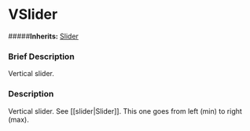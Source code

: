 #  VSlider  
#####**Inherits:** [Slider](class_slider)

###  Brief Description  
Vertical slider.

###  Description  
Vertical slider. See [[slider|Slider]]. This one goes from left (min) to right (max).
